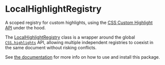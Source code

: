 # LocalHighlightRegistry

A scoped registry for custom highlights, using the [CSS Custom Highlight
API](https://developer.mozilla.org/en-US/docs/Web/API/CSS_Custom_Highlight_API)
under the hood.

The
[LocalHighlightRegistry](https://jsr.io/@nic/local-highlight-registry/doc/~/LocalHighlightRegistry)
class is a wrapper around the global
[`CSS.highlights`](https://developer.mozilla.org/en-US/docs/Web/API/CSS/highlights_static)
API, allowing multiple independent registries to coexist in the same document
without risking conflicts.

See [the documentation](https://jsr.io/@nic/local-highlight-registry/doc) for more info on how
to use and install this package.
